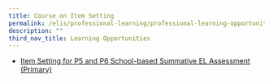 ```yaml
---
title: Course on Item Setting
permalink: /elis/professional-learning/professional-learning-opportunities/item-setting-for-p5-and-p6/
description: ""
third_nav_title: Learning Opportunities
---
```

*   [Item Setting for P5 and P6 School-based Summative EL Assessment (Primary)](/elis/professional-learning/professional-learning-opportunities/item-setting-for-p5-and-p6/)